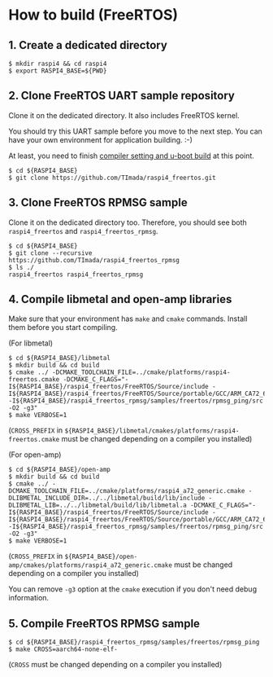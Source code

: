 # How to build (FreeRTOS)

## 1. Create a dedicated directory

```
$ mkdir raspi4 && cd raspi4
$ export RASPI4_BASE=${PWD}
```

## 2. Clone FreeRTOS UART sample repository

Clone it on the dedicated directory. It also includes FreeRTOS kernel.

You should try this UART sample before you move to the next step. You can have your own environment for application building. :-)

At least, you need to finish [compiler setting and u-boot build](https://github.com/TImada/raspi4_freertos#2-prerequisites) at this point.

```
$ cd ${RASPI4_BASE}
$ git clone https://github.com/TImada/raspi4_freertos.git
```

## 3. Clone FreeRTOS RPMSG sample

Clone it on the dedicated directory too. Therefore, you should see both `raspi4_freertos` and `raspi4_freertos_rpmsg`.

```
$ cd ${RASPI4_BASE}
$ git clone --recursive https://github.com/TImada/raspi4_freertos_rpmsg
$ ls ./
raspi4_freertos raspi4_freertos_rpmsg
```

## 4. Compile libmetal and open-amp libraries

Make sure that your environment has `make` and `cmake` commands. Install them before you start compiling.

(For libmetal)
```
$ cd ${RASPI4_BASE}/libmetal
$ mkdir build && cd build
$ cmake ../ -DCMAKE_TOOLCHAIN_FILE=../cmake/platforms/raspi4-freertos.cmake -DCMAKE_C_FLAGS="-I${RASPI4_BASE}/raspi4_freertos/FreeRTOS/Source/include -I${RASPI4_BASE}/raspi4_freertos/FreeRTOS/Source/portable/GCC/ARM_CA72_64_BIT -I${RASPI4_BASE}/raspi4_freertos_rpmsg/samples/freertos/rpmsg_ping/src -O2 -g3"
$ make VERBOSE=1
```

(`CROSS_PREFIX` in `${RASPI4_BASE}/libmetal/cmakes/platforms/raspi4-freertos.cmake` must be changed depending on a compiler you installed)

(For open-amp)
```
$ cd ${RASPI4_BASE}/open-amp
$ mkdir build && cd build
$ cmake ../ -DCMAKE_TOOLCHAIN_FILE=../cmake/platforms/raspi4_a72_generic.cmake -DLIBMETAL_INCLUDE_DIR=../../libmetal/build/lib/include -DLIBMETAL_LIB=../../libmetal/build/lib/libmetal.a -DCMAKE_C_FLAGS="-I${RASPI4_BASE}/raspi4_freertos/FreeRTOS/Source/include -I${RASPI4_BASE}/raspi4_freertos/FreeRTOS/Source/portable/GCC/ARM_CA72_64_BIT -I${RASPI4_BASE}/raspi4_freertos_rpmsg/samples/freertos/rpmsg_ping/src -O2 -g3"
$ make VERBOSE=1
```

(`CROSS_PREFIX` in `${RASPI4_BASE}/open-amp/cmakes/platforms/raspi4_a72_generic.cmake` must be changed depending on a compiler you installed)

You can remove `-g3` option at the `cmake` execution if you don't need debug information.

## 5. Compile FreeRTOS RPMSG sample

```
$ cd ${RASPI4_BASE}/raspi4_freertos_rpmsg/samples/freertos/rpmsg_ping
$ make CROSS=aarch64-none-elf-
```

(`CROSS` must be changed depending on a compiler you installed)
